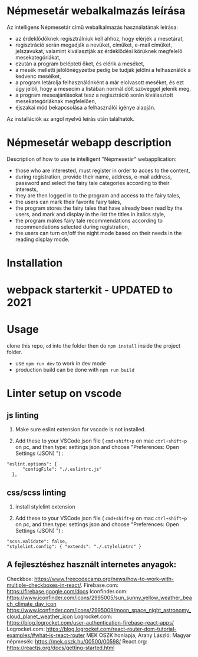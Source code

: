 # Népmesetár webalkalmazás leírása

Az intelligens Népmesetár című webalkalmazás használatának leírása:

-	az érdeklődőknek regisztrálniuk kell ahhoz, hogy elérjék a mesetárat,
-	regisztráció során megadják a nevüket, címüket, e-mail címüket, jelszavukat, valamint kiválasztják az érdeklődési körüknek megfelelő mesekategóriákat,
-	ezután a program belépteti őket, és elérik a meséket,
-	a mesék melletti jelölőnégyzetbe pedig be tudják jelölni a felhasználók a kedvenc meséiket,
-	a program letárolja felhasználónként a már elolvasott meséket, és ezt úgy jelöli, hogy a mesecím a listában normál dőlt szöveggel jelenik meg,
-	a program meseajánlásokat tesz a regisztráció során kiválasztott mesekategóriáknak megfelelően,
-	éjszakai mód bekapcsolása a felhasználói igénye alapján.

Az installációk az angol nyelvű leírás után találhatók.

# Népmesetár webapp description

Description of how to use te intelligent "Népmesetár" webapplication:

- those who are interested, must register in order to acces to the content,
- during registration, provide their name, address, e-mail address, password and select the fairy tale categories according to their interests,
- they are then logged in to the program and access to the fairy tales,
- the users can mark their favorite fairy tales,
- the program stores the fairy tales that have already been read by the users, and mark and display in the list the titles in italics style,
- the program makes fairy tale recommendations according to recommendations selected during registration,
- the users can turn on/off the night mode based on their needs in the reading display mode.


# Installation

# webpack starterkit - UPDATED to 2021

# Usage

clone this repo, `cd` into the folder then do `npm install` inside the project folder.

- use `npm run dev` to work in dev mode
- production build can be done with `npm run build`

# Linter setup on vscode

## js linting

1. Make sure eslint extension for vscode is not installed.

2. Add these to your VSCode json file ( `cmd+shift+p` on mac `ctrl+shift+p` on pc, and then type: settings json and choose "Preferences: Open Settings (JSON) ") :

```
"eslint.options": {
      "configFile": "./.eslintrc.js"
  },
```


## css/scss linting

1. install stylelint extension

2. Add these to your VSCode json file ( `cmd+shift+p` on mac `ctrl+shift+p` on pc, and then type: settings json and choose "Preferences: Open Settings (JSON) ") :
```
"scss.validate": false,
"stylelint.config": { "extends": "./.stylelintrc" }
```

## A fejlesztéshez használt internetes anyagok:

Checkbox: https://www.freecodecamp.org/news/how-to-work-with-multiple-checkboxes-in-react/. 
Firebase.com: https://firebase.google.com/docs 
Iconfinder.com:
https://www.iconfinder.com/icons/2995005/sun_sunny_yellow_weather_beach_climate_day_icon
https://www.iconfinder.com/icons/2995009/moon_space_night_astronomy_cloud_planet_weather_icon 
Logrocket.com: https://blog.logrocket.com/user-authentication-firebase-react-apps/
Logrocket.com: https://blog.logrocket.com/react-router-dom-tutorial-examples/#what-is-react-router
MEK OSZK honlapja, Arany László: Magyar népmesék: https://mek.oszk.hu/00500/00598/
React.org: https://reactjs.org/docs/getting-started.html 
